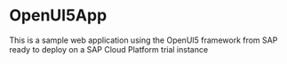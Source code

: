 # OpenUI5App
This is a sample web application using the OpenUI5 framework from SAP ready to deploy on a SAP Cloud Platform trial instance
